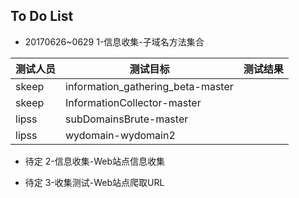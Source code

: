 ## To Do List

- 20170626~0629 1-信息收集-子域名方法集合

| 测试人员 | 测试目标                          | 测试结果 |
| -------- | --------------------------------- | -------- |
| skeep    | information_gathering_beta-master |          |
| skeep    | InformationCollector-master       |          |
| lipss    | subDomainsBrute-master            |          |
| lipss    | wydomain-wydomain2                |          |


- 待定 2-信息收集-Web站点信息收集

- 待定 3-收集测试-Web站点爬取URL

